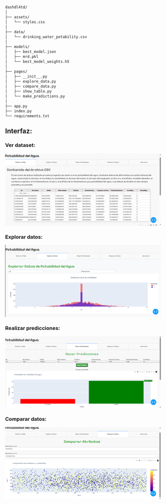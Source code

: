 ```
dashdl4td/
│
├── assets/
│   └── styles.css
│
├── data/
│   └── drinking_water_potability.csv
│
├── models/
│   ├── best_model.json
│   ├── mrd.pkl
│   └── best_model_weights.h5
│
├── pages/
│   ├── __init__.py
│   ├── explore_data.py
│   ├── compare_data.py
│   ├── show_table.py
│   └── make_predictions.py
│
├── app.py
├── index.py
└── requirements.txt
```

## Interfaz:

### Ver dataset:

![alt text](images/show_table.png)

### Explorar datos:

![alt text](images/explore_data.png)

### Realizar predicciones:

![alt text](images/predictions.png)

### Comparar datos:

![alt text](images/compare_data.png)

